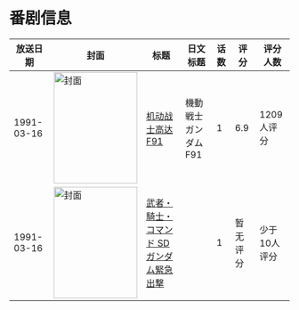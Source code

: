 # 番剧信息

|放送日期|封面|标题|日文标题|话数|评分|评分人数|
|---|---|---|---|---|---|---|
|1991-03-16|<img src="https://lain.bgm.tv/pic/cover/c/cc/8b/4482_EVev7.jpg" alt="封面" style="width:150px;height:200px;object-fit:cover;">|[机动战士高达F91](https://bangumi.tv/subject/4482)|機動戦士ガンダムF91|1|6.9|1209人评分|
|1991-03-16|<img src="https://lain.bgm.tv/pic/cover/c/2c/59/279055_rD8hH.jpg" alt="封面" style="width:150px;height:200px;object-fit:cover;">|[武者・騎士・コマンド SDガンダム緊急出撃](https://bangumi.tv/subject/279055)||1|暂无评分|少于10人评分|
